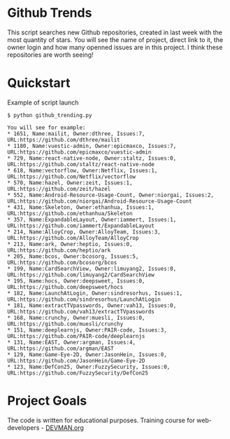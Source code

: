 # Github Trends

This script searches new Github repositories, created in last week with the most quantity of stars.
You will see the name of project, direct link to it, the owner login and how many openned issues are in this project. 
I think these repositories are worth seeing!

# Quickstart

Example of script launch

```
$ python github_trending.py

You will see for example:
* 1651, Name:mailit, Owner:dthree, Issues:7, URL:https://github.com/dthree/mailit
* 1180, Name:vuestic-admin, Owner:epicmaxco, Issues:7, URL:https://github.com/epicmaxco/vuestic-admin
* 729, Name:react-native-node, Owner:staltz, Issues:0, URL:https://github.com/staltz/react-native-node
* 618, Name:vectorflow, Owner:Netflix, Issues:1, URL:https://github.com/Netflix/vectorflow
* 570, Name:hazel, Owner:zeit, Issues:1, URL:https://github.com/zeit/hazel
* 552, Name:Android-Resource-Usage-Count, Owner:niorgai, Issues:2, URL:https://github.com/niorgai/Android-Resource-Usage-Count
* 431, Name:Skeleton, Owner:ethanhua, Issues:1, URL:https://github.com/ethanhua/Skeleton
* 357, Name:ExpandableLayout, Owner:iammert, Issues:1, URL:https://github.com/iammert/ExpandableLayout
* 214, Name:AlloyCrop, Owner:AlloyTeam, Issues:3, URL:https://github.com/AlloyTeam/AlloyCrop
* 213, Name:ark, Owner:heptio, Issues:0, URL:https://github.com/heptio/ark
* 205, Name:bcos, Owner:bcosorg, Issues:5, URL:https://github.com/bcosorg/bcos
* 199, Name:CardSearchView, Owner:limuyang2, Issues:0, URL:https://github.com/limuyang2/CardSearchView
* 195, Name:hocs, Owner:deepsweet, Issues:0, URL:https://github.com/deepsweet/hocs
* 182, Name:LaunchAtLogin, Owner:sindresorhus, Issues:1, URL:https://github.com/sindresorhus/LaunchAtLogin
* 181, Name:extractTVpasswords, Owner:vah13, Issues:0, URL:https://github.com/vah13/extractTVpasswords
* 168, Name:crunchy, Owner:muesli, Issues:0, URL:https://github.com/muesli/crunchy
* 151, Name:deeplearnjs, Owner:PAIR-code, Issues:3, URL:https://github.com/PAIR-code/deeplearnjs
* 131, Name:EAST, Owner:argman, Issues:4, URL:https://github.com/argman/EAST
* 129, Name:Game-Eye-2D, Owner:JasonHein, Issues:0, URL:https://github.com/JasonHein/Game-Eye-2D
* 123, Name:DefCon25, Owner:FuzzySecurity, Issues:0, URL:https://github.com/FuzzySecurity/DefCon25
```

# Project Goals

The code is written for educational purposes. Training course for web-developers - [DEVMAN.org](https://devman.org)

